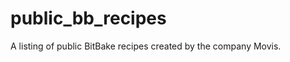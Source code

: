 public_bb_recipes
=================

A listing of public BitBake recipes created by the company Movis.
